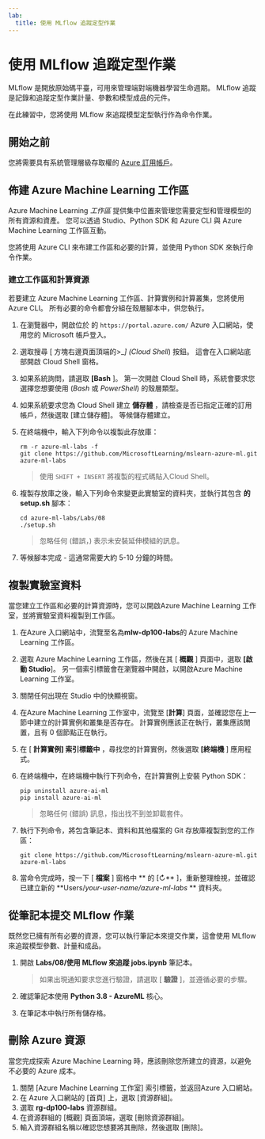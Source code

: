 ```yaml
---
lab:
  title: 使用 MLflow 追蹤定型作業
---
```


# 使用 MLflow 追蹤定型作業

MLflow 是開放原始碼平臺，可用來管理端對端機器學習生命週期。 MLflow 追蹤是記錄和追蹤定型作業計量、參數和模型成品的元件。

在此練習中，您將使用 MLflow 來追蹤模型定型執行作為命令作業。

## 開始之前

您將需要具有系統管理層級存取權的 [Azure 訂用帳戶](https://azure.microsoft.com/free?azure-portal=true)。

## 佈建 Azure Machine Learning 工作區

Azure Machine Learning *工作區* 提供集中位置來管理您需要定型和管理模型的所有資源和資產。 您可以透過 Studio、Python SDK 和 Azure CLI 與 Azure Machine Learning 工作區互動。 

您將使用 Azure CLI 來布建工作區和必要的計算，並使用 Python SDK 來執行命令作業。

### 建立工作區和計算資源

若要建立 Azure Machine Learning 工作區、計算實例和計算叢集，您將使用 Azure CLI。 所有必要的命令都會分組在殼層腳本中，供您執行。

1. 在瀏覽器中，開啟位於 的 `https://portal.azure.com/` Azure 入口網站，使用您的 Microsoft 帳戶登入。
1. 選取搜尋 \[ 方塊右邊頁面頂端的>_*] (Cloud Shell*) 按鈕。 這會在入口網站底部開啟 Cloud Shell 窗格。
1. 如果系統詢問，請選取 **[Bash** ]。 第一次開啟 Cloud Shell 時，系統會要求您選擇您想要使用 (*Bash* 或 *PowerShell*) 的殼層類型。 
1. 如果系統要求您為 Cloud Shell 建立 **儲存體** ，請檢查是否已指定正確的訂用帳戶，然後選取 [建立儲存體]。 等候儲存體建立。
1. 在終端機中，輸入下列命令以複製此存放庫：

    ```azurecli
    rm -r azure-ml-labs -f
    git clone https://github.com/MicrosoftLearning/mslearn-azure-ml.git azure-ml-labs
    ```

    > 使用 `SHIFT + INSERT` 將複製的程式碼貼入Cloud Shell。 

1. 複製存放庫之後，輸入下列命令來變更此實驗室的資料夾，並執行其包含 **的 setup.sh** 腳本：
    
    ```azurecli
    cd azure-ml-labs/Labs/08
    ./setup.sh
    ```

    > 忽略任何 (錯誤，) 表示未安裝延伸模組的訊息。 

1. 等候腳本完成 - 這通常需要大約 5-10 分鐘的時間。 

## 複製實驗室資料

當您建立工作區和必要的計算資源時，您可以開啟Azure Machine Learning 工作室，並將實驗室資料複製到工作區。 

1. 在Azure 入口網站中，流覽至名為**mlw-dp100-labs**的 Azure Machine Learning 工作區。
1. 選取 Azure Machine Learning 工作區，然後在其 [ **概觀** ] 頁面中，選取 **[啟動 Studio**]。 另一個索引標籤會在瀏覽器中開啟，以開啟Azure Machine Learning 工作室。
1. 關閉任何出現在 Studio 中的快顯視窗。
1. 在Azure Machine Learning 工作室中，流覽至 [**計算**] 頁面，並確認您在上一節中建立的計算實例和叢集是否存在。 計算實例應該正在執行，叢集應該閒置，且有 0 個節點正在執行。
1. 在 [ **計算實例] 索引標籤中** ，尋找您的計算實例，然後選取 **[終端機** ] 應用程式。
1. 在終端機中，在終端機中執行下列命令，在計算實例上安裝 Python SDK：
    
    ```
    pip uninstall azure-ai-ml
    pip install azure-ai-ml
    ```

    > 忽略任何 (錯誤) 訊息，指出找不到並卸載套件。

1. 執行下列命令，將包含筆記本、資料和其他檔案的 Git 存放庫複製到您的工作區：
    
    ```
    git clone https://github.com/MicrosoftLearning/mslearn-azure-ml.git azure-ml-labs
    ```
 
1. 當命令完成時，按一下 [ **檔案** ] 窗格中 ** 的 [&#8635;** ]，重新整理檢視，並確認已建立新的 **Users/*your-user-name/azure-ml-labs* ** 資料夾。 

## 從筆記本提交 MLflow 作業

既然您已擁有所有必要的資源，您可以執行筆記本來提交作業，這會使用 MLflow 來追蹤模型參數、計量和成品。

1. 開啟 **Labs/08/使用 MLflow 來追蹤 jobs.ipynb** 筆記本。

    > 如果出現通知要求您進行驗證，請選取 [ **驗證** ]，並遵循必要的步驟。 

1. 確認筆記本使用 **Python 3.8 - AzureML** 核心。 
1. 在筆記本中執行所有儲存格。

## 刪除 Azure 資源

當您完成探索 Azure Machine Learning 時，應該刪除您所建立的資源，以避免不必要的 Azure 成本。

1. 關閉 [Azure Machine Learning 工作室] 索引標籤，並返回Azure 入口網站。
1. 在 Azure 入口網站的 [首頁] 上，選取 [資源群組]。
1. 選取 **rg-dp100-labs** 資源群組。
1. 在資源群組的 [概觀] 頁面頂端，選取 [刪除資源群組]。 
1. 輸入資源群組名稱以確認您想要將其刪除，然後選取 [刪除]。
